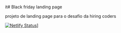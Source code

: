 it# Black friday landing page

projeto de landing page para o desafio da hiring coders


[![Netlify Status](https://api.netlify.com/api/v1/badges/a1214c45-8e7c-457d-8670-2d08bf1b1b38/deploy-status)](https://app.netlify.com/sites/eager-beaver-da26d1/deploys)]
